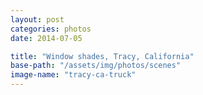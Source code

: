 ```yaml
---
layout: post
categories: photos
date: 2014-07-05

title: "Window shades, Tracy, California"
base-path: "/assets/img/photos/scenes"
image-name: "tracy-ca-truck"
---
```

